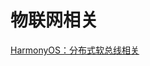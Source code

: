 #   物联网相关  <br/>
   [ HarmonyOS：分布式软总线相关 ]( https://github.com/pheromone/frontEnd-learn/tree/master/%E6%97%85%E8%A1%8C )    <br/>
